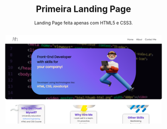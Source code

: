 <h1 align="center">Primeira Landing Page</h1>


 <p align="center">Landing Page feita apenas com HTML5 e CSS3.</p>

<br>

<img src="screenshots/screenshot.png" alt="screenshot"/>
